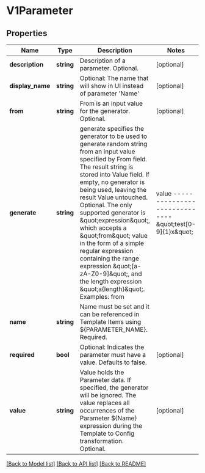 # V1Parameter

## Properties
Name | Type | Description | Notes
------------ | ------------- | ------------- | -------------
**description** | **string** | Description of a parameter. Optional. | [optional] 
**display_name** | **string** | Optional: The name that will show in UI instead of parameter &#39;Name&#39; | [optional] 
**from** | **string** | From is an input value for the generator. Optional. | [optional] 
**generate** | **string** | generate specifies the generator to be used to generate random string from an input value specified by From field. The result string is stored into Value field. If empty, no generator is being used, leaving the result Value untouched. Optional.  The only supported generator is \&quot;expression\&quot;, which accepts a \&quot;from\&quot; value in the form of a simple regular expression containing the range expression \&quot;[a-zA-Z0-9]\&quot;, and the length expression \&quot;a{length}\&quot;.  Examples:  from             | value ----------------------------- \&quot;test[0-9]{1}x\&quot;  | \&quot;test7x\&quot; \&quot;[0-1]{8}\&quot;       | \&quot;01001100\&quot; \&quot;0x[A-F0-9]{4}\&quot;  | \&quot;0xB3AF\&quot; \&quot;[a-zA-Z0-9]{8}\&quot; | \&quot;hW4yQU5i\&quot; | [optional] 
**name** | **string** | Name must be set and it can be referenced in Template Items using ${PARAMETER_NAME}. Required. | 
**required** | **bool** | Optional: Indicates the parameter must have a value.  Defaults to false. | [optional] 
**value** | **string** | Value holds the Parameter data. If specified, the generator will be ignored. The value replaces all occurrences of the Parameter ${Name} expression during the Template to Config transformation. Optional. | [optional] 

[[Back to Model list]](../README.md#documentation-for-models) [[Back to API list]](../README.md#documentation-for-api-endpoints) [[Back to README]](../README.md)



